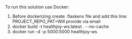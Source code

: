 To run this solution use Docker:
1. Before dockerizing create .flaskenv file and add this line:
PROJECT_REPO_PAT=Will provide via email
2. docker build -t healthjoy-ws:latest . --no-cache
3. docker run -d -p 5000:5000 healthjoy-ws